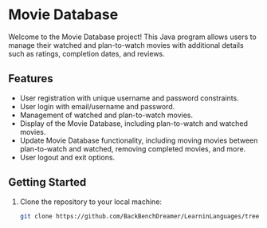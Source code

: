 
# Movie Database

Welcome to the Movie Database project! This Java program allows users to manage their watched and plan-to-watch movies with additional details such as ratings, completion dates, and reviews.

## Features

- User registration with unique username and password constraints.
- User login with email/username and password.
- Management of watched and plan-to-watch movies.
- Display of the Movie Database, including plan-to-watch and watched movies.
- Update Movie Database functionality, including moving movies between plan-to-watch and watched, removing completed movies, and more.
- User logout and exit options.

## Getting Started

1. Clone the repository to your local machine:

   ```bash
   git clone https://github.com/BackBenchDreamer/LearninLanguages/tree/main/Java/MovieD.git
